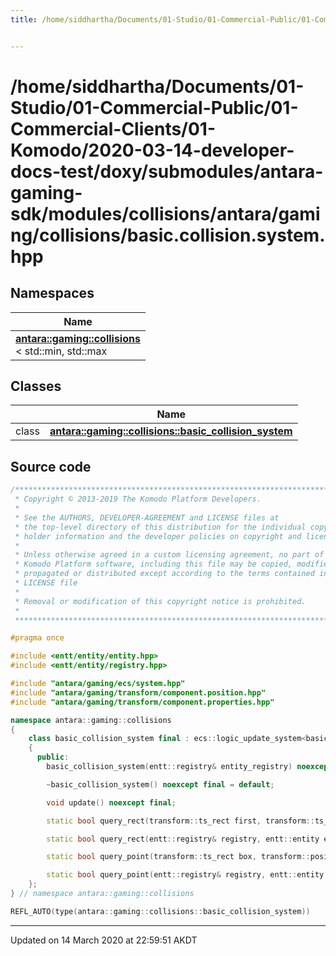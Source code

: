```yaml
---
title: /home/siddhartha/Documents/01-Studio/01-Commercial-Public/01-Commercial-Clients/01-Komodo/2020-03-14-developer-docs-test/doxy/submodules/antara-gaming-sdk/modules/collisions/antara/gaming/collisions/basic.collision.system.hpp


---
```


# /home/siddhartha/Documents/01-Studio/01-Commercial-Public/01-Commercial-Clients/01-Komodo/2020-03-14-developer-docs-test/doxy/submodules/antara-gaming-sdk/modules/collisions/antara/gaming/collisions/basic.collision.system.hpp







## Namespaces

| Name           |
| -------------- |
| **[antara::gaming::collisions](Namespaces/namespaceantara_1_1gaming_1_1collisions.md)** <br>< std::min, std::max  |

## Classes

|                | Name           |
| -------------- | -------------- |
| class | **[antara::gaming::collisions::basic_collision_system](Classes/classantara_1_1gaming_1_1collisions_1_1basic__collision__system.md)**  |













## Source code

```cpp
/******************************************************************************
 * Copyright © 2013-2019 The Komodo Platform Developers.                      *
 *                                                                            *
 * See the AUTHORS, DEVELOPER-AGREEMENT and LICENSE files at                  *
 * the top-level directory of this distribution for the individual copyright  *
 * holder information and the developer policies on copyright and licensing.  *
 *                                                                            *
 * Unless otherwise agreed in a custom licensing agreement, no part of the    *
 * Komodo Platform software, including this file may be copied, modified,     *
 * propagated or distributed except according to the terms contained in the   *
 * LICENSE file                                                               *
 *                                                                            *
 * Removal or modification of this copyright notice is prohibited.            *
 *                                                                            *
 ******************************************************************************/

#pragma once

#include <entt/entity/entity.hpp>   
#include <entt/entity/registry.hpp> 

#include "antara/gaming/ecs/system.hpp"                     
#include "antara/gaming/transform/component.position.hpp"   
#include "antara/gaming/transform/component.properties.hpp" 

namespace antara::gaming::collisions
{
    class basic_collision_system final : ecs::logic_update_system<basic_collision_system>
    {
      public:
        basic_collision_system(entt::registry& entity_registry) noexcept;

        ~basic_collision_system() noexcept final = default;

        void update() noexcept final;

        static bool query_rect(transform::ts_rect first, transform::ts_rect second) noexcept;

        static bool query_rect(entt::registry& registry, entt::entity entity, entt::entity second_entity) noexcept;

        static bool query_point(transform::ts_rect box, transform::position_2d pos) noexcept;

        static bool query_point(entt::registry& registry, entt::entity entity, transform::position_2d pos) noexcept;
    };
} // namespace antara::gaming::collisions

REFL_AUTO(type(antara::gaming::collisions::basic_collision_system))
```


-------------------------------

Updated on 14 March 2020 at 22:59:51 AKDT
